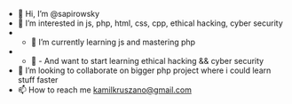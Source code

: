 - 👋 Hi, I’m @sapirowsky
- 👀 I’m interested in js, php, html, css, cpp, ethical hacking, cyber security
- - 🌱 I’m currently learning js and mastering php
- - 🌱 - And want to start learning ethical hacking && cyber security
- 💞️ I’m looking to collaborate on bigger php project where i could learn stuff faster
- 📫 How to reach me kamilkruszano@gmail.com

<!---
sapirowsky/sapirowsky is a ✨ special ✨ repository because its `README.md` (this file) appears on your GitHub profile.
You can click the Preview link to take a look at your changes.
--->
